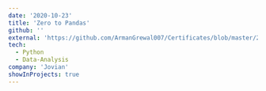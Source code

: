 ```yaml
---
date: '2020-10-23'
title: 'Zero to Pandas'
github: ''
external: 'https://github.com/ArmanGrewal007/Certificates/blob/master/2020_10_23_JOVIAN_zero_to_pandas.pdf'
tech:
  - Python
  - Data-Analysis
company: 'Jovian'
showInProjects: true
---
```



